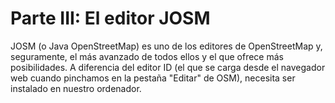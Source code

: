 # Parte III: El editor JOSM

JOSM (o Java OpenStreetMap) es uno de los editores de OpenStreetMap y, seguramente, el más avanzado de todos ellos y el que ofrece más posibilidades. A diferencia del editor ID (el que se carga desde el navegador web cuando pinchamos en la pestaña "Editar" de OSM), necesita ser instalado en nuestro ordenador.
